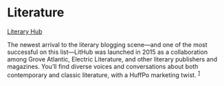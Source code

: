 # Literature
[Literary Hub](https://lithub.com/)

The newest arrival to the literary blogging scene—and one of the most successful on this list—LitHub was launched in 2015 as a collaboration among Grove Atlantic, Electric Literature, and other literary publishers and magazines. You’ll find diverse voices and conversations about both contemporary and classic literature, with a HuffPo marketing twist. <sup>[1](https://www.janefriedman.com/best-literary-fiction-blogs-websites-2/)</sup>

